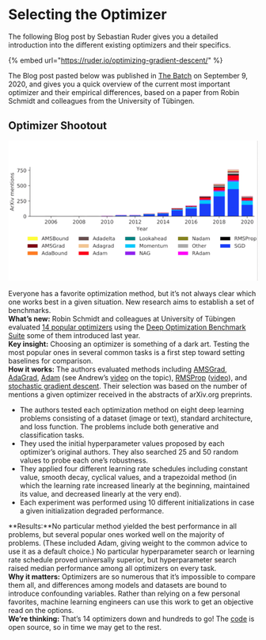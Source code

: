 # Selecting the Optimizer

The following Blog post by Sebastian Ruder gives you a detailed introduction into the different existing optimizers and their specifics.

{% embed url="https://ruder.io/optimizing-gradient-descent/" %}

The Blog post pasted below was published in [The Batch](https://blog.deeplearning.ai/blog/the-batch-data-for-defense-predicting-credit-approvals-more-learning-from-fewer-labels-hunting-for-planets) on September 9, 2020, and gives you a quick overview of the current most important optimizer and their empirical differences, based on a paper from Robin Schmidt and colleagues from the University of Tübingen.

## **Optimizer Shootout**

![14 most popular optimizers according to arXiv mentions](<../.gitbook/assets/grafik (1) (1) (1).png>)

Everyone has a favorite optimization method, but it’s not always clear which one works best in a given situation. New research aims to establish a set of benchmarks.\
**What’s new:** Robin Schmidt and colleagues at University of Tübingen evaluated [14 popular optimizers](https://info.deeplearning.ai/e2t/tc/VVw5LK7jRbdyN8F-8-Sny3hcVLsY3L4fNPgqN5NMMlD3p\_8SV1-WJV7Cg-xsN9bgjR2-1xjzW7Z\_dN96gGHSVW2kj6SJ2C-Q5pW36sJnG6MFdpCW1lLJ8m8Mg-ZmW30FrkQ3zfKlSW3z5Gb83\_lChmVC3Kkf6tGjjvN19-9JVgnRYsN1FQXcsyLFCdW5ftV2N2NPdwVW3B2yYc5bbh4pW95TKsf8H48fBW3ZXzXG2rbWzYW2xWw-Q2rPcFFW93N-lC5btqv5W2pd9\_p2sc70CN2Q4Rmt5McDwW2btbl-5yl0j5W2cdl\_t94lqcNW3ryZh67WQ5zFW5DQ2Y75fXKpG3pLK1) using the [Deep Optimization Benchmark Suite](https://info.deeplearning.ai/e2t/tc/VVw5LK7jRbdyN8F-8-Sny3hcVLsY3L4fNPgqN5NMMlD3p\_8SV1-WJV7CgYQvW34DqYg1TMS0CW3ql6444fXY0CW3\_n4Bx22Wt97W7zp5GL95n8NZVyDczM1VzMhDW5R38yG4MXTpdVZBFGF8bCtXNW674skP6Bn4PZW6N465y5xzDmLVcVV596HHXSMVdM3Sc9hlTCnW5c5dJh5gKnlYW9lW0D14SMBkqVBy5WC7FDdD5W7Tlsg86MmsY3W5l1fFz1mKc4pW6L7jv15Wk7rWW1hvKCs2h8pDHW56Rcgq6T6vwrW5XgmlH4JZFbrN8R2695LtcbmW73q7Pd58f7BN3hQy1) some of them introduced last year.\
**Key insight:** Choosing an optimizer is something of a dark art. Testing the most popular ones in several common tasks is a first step toward setting baselines for comparison.\
**How it works:** The authors evaluated methods including [AMSGrad](https://info.deeplearning.ai/e2t/tc/VVw5LK7jRbdyN8F-8-Sny3hcVLsY3L4fNPgqN5NMMlX3p\_97V1-WJV7CgBNwN4NWzQ-WnkqjW98HvtZ6c-dbFW8P8cHF4BnxTfN3JGPv-R9PwVW2VlDmL5By9gNVQRNDM3xqCbqW83cgNj407L8vW5dFZl-4p\_46jW1BgW627ZrwS8W3-6TY97zf7r3Vf6CPM2pp4SnW3yVV\_r6pJPRMN2Hq31D4sYgwW46Px5C2vTfW4VVTX3b1xDc8FW10blpR4VccjcW1mtHCX6V317VW2d2mvR4ny9r0W4hb\_fS42TX3SW3ncH4s3YpKHYW8jj51F3Pp5z0W3XcdZx6fLp5YW6kqNll3GYZy9Vdt7vf8RC1\_K35Zv1), [AdaGrad](https://info.deeplearning.ai/e2t/tc/VVw5LK7jRbdyN8F-8-Sny3hcVLsY3L4fNPgqN5NMMlX3p\_97V1-WJV7CgM4SW7ty9qr3D9bKlMlj85sRtbVZW37TrGC62tpJWW97yk6811WrmrW4BCjjL4ZSLhCVX2yKb2qwGH0W6wBHYt39Mr1JW6spZBZ9dP4hpN5YQzp21jWqvW2T\_L467JsYjvW3SzB0X3cV6DVW5VLBng2TGVBmN2trmPGx08t2N8YQF4yQmXg\_W305ccM1\_t\_VFW1ChlVX2Zjj5kW8f6L4x2tzptwW2TKcNB85vgBcW9fxP6B7-D-8xW6MtHr1186hynW1ny\_5q8sXmKNW7BBd2g5wG2s2W28QpsB2F1vvXW9bW2jj3mvYJ139P\_1), [Adam](https://info.deeplearning.ai/e2t/tc/VVw5LK7jRbdyN8F-8-Sny3hcVLsY3L4fNPgqN5NMMlD3p\_8SV1-WJV7CgRspW8y3WV92nkHH5W4GGRsq6b48ftW2S7F1L13LPNmTWjQc1bx3gWW7H8dPG3HmK-8N29q8cXyW2T-Myp4yCxktDBW5C\_XBy2vmQ2tW2WFpy42XxLQxN8DrWJFD1CxQW3\_hjpR2XvTrBW66jnt35DggBLW9dmfHR3dCTwHW6\_y\_Xg1GvBFGW4-jyHP5-kGllW2hZy9J6ChfWPN4SQz4PnbwK6W8-gDrR5fYTBFW8rQmFL8rJTpcV6KBW21LDM6SW8KBrSc5Z9-C6W57HwQ25yKn4L3mtk1) (see Andrew’s [video](https://info.deeplearning.ai/e2t/tc/VVw5LK7jRbdyN8F-8-Sny3hcVLsY3L4fNPgqN5NMMlD3p\_8SV1-WJV7CgCH7V9Q0ft2WZc75W8prmp52WxpJ\_W5SnZmK466b1SW2BsTk\_1McsjqW5RmWyf7WxhMgW4dW82r5k\_FDpW3Ycl4Y1KYRB5W5sRfKN3zCKZPW6xyznG6qHn5MW2v9vQQ37nJ6MW8qJ0CR2BKC7BW68Nffz7pL0LJW558Qry4VcW\_kW3VM1B11Cc1chW7F9kTV6jt8tNW8zFkTB8BySs\_F6xV\_pBX6pWW6vs2cb6jv\_yBW3rhp9s5gLlMlW6KLXGv6RVjdGN82JC5XykVSzW3Mw3Mq8RVDvj33w31) on the topic), [RMSProp](https://info.deeplearning.ai/e2t/tc/VVw5LK7jRbdyN8F-8-Sny3hcVLsY3L4fNPgqN5NMMmc3p\_9rV1-WJV7CgBKmW66-Z3B8\_9XdzW8NkrQl852hhKW6GSTBh8lDmJJW8tDkjz7Q3kC5W31JQ1h8FQ4tKW6gGtQl944rBFW63TrH\_8m3TpJW7K6t-12sYyjkW47YGX059SkKzW5zK-458DScpqW53F72x77fxfKMq8mrl\_pttKW8LQ64c8mNckpW1xqgS86Q-wk1MKjK0QNwV1XW5TF4117SCJPbW2HF1Zh8vX492N95W-cnbtt80W1rK1Yt2nnVXqW4yfvrd3N3ZTvW6880Ls6W7ThJW7FlpPY4fdvKwW5KSJDJ790w7gN2NG-9QQQgqSW7yhqp51Qt\_JMW8MzW7p7hPPk637fX1) ([video](https://info.deeplearning.ai/e2t/tc/VVw5LK7jRbdyN8F-8-Sny3hcVLsY3L4fNPgqN5NMMlD3p\_8SV1-WJV7CgNhHW1fFhlV1HpND9W7XsfSX59ShgTW1GnphH5FhVv9W8SYQm610rXFjW2JhSzy3rhwWVW3gF0Bd7sn26pW8JyY0b5V9kVXW4WzFWl5DG\_KCW5\_t2Xn4BDypyV2PP0p19TvLDW1S9-jM2\_BSBjW8Wmqky5ZPljSW5HP8Ng4KM\_cbW1FKmFv7q\_4mfW1Gg0Gh3bdgW0W74SdDK7mXjW0V8xPPW4YJGntW8sxrn64LrJ9XW5zPvfd7pVYPBN1vdY7NhcSwQW6VsH0r3M\_W8pW1kb7jj1WzcR72-r1)), and [stochastic gradient descent](https://info.deeplearning.ai/e2t/tc/VVw5LK7jRbdyN8F-8-Sny3hcVLsY3L4fNPgqN5NMMlX3p\_97V1-WJV7CgXhPVnTn-K8G7\_QMN7yJxtfKMj7XW1s7wNJ721HFMW55nBnt6RlL1RN6nSvGMFVzG\_W5TkSVY2b\_JLjW3BjY-L511S2YW6MDVfh3PLNVsW1djhF\_1wFkcJW36pqXz8r\_SxnN2hD20WZNjtHW8mZGlR5rs9gzN5nt\_8HdMYFWW3SC6VQ7H-xsVW4bz0Zm2k56ktW6zmp\_75KMtcBW3NCqhC4gw42MN7ph-VFvGpgPW7bRbRB87pB7\_W3rtjH13cFxyCW4QFPt\_61f--hW12WgGp1Kqt6wN5PK\_p0Qv6Y9VZvk2G9ckyct2Jr1). Their selection was based on the number of mentions a given optimizer received in the abstracts of arXiv.org preprints.

* The authors tested each optimization method on eight deep learning problems consisting of a dataset (image or text), standard architecture, and loss function. The problems include both generative and classification tasks.
* They used the initial hyperparameter values proposed by each optimizer’s original authors. They also searched 25 and 50 random values to probe each one’s robustness.
* They applied four different learning rate schedules including constant value, smooth decay, cyclical values, and a trapezoidal method (in which the learning rate increased linearly at the beginning, maintained its value, and decreased linearly at the very end).
* Each experiment was performed using 10 different initializations in case a given initialization degraded performance.

**Results:**No particular method yielded the best performance in all problems, but several popular ones worked well on the majority of problems. (These included Adam, giving weight to the common advice to use it as a default choice.) No particular hyperparameter search or learning rate schedule proved universally superior, but hyperparameter search raised median performance among all optimizers on every task.\
**Why it matters:** Optimizers are so numerous that it’s impossible to compare them all, and differences among models and datasets are bound to introduce confounding variables. Rather than relying on a few personal favorites, machine learning engineers can use this work to get an objective read on the options.\
**We’re thinking:** That’s 14 optimizers down and hundreds to go! The [code](https://info.deeplearning.ai/e2t/tc/VVw5LK7jRbdyN8F-8-Sny3hcVLsY3L4fNPgqN5NMMmc3p\_9rV1-WJV7CgBrkW41YmsK3BcTR-W2ggjgD6kSFH\_W1hw2XD1KsZGkW7X3BmW4RgwxLW2gLz9Y1rXvC4W8\_nJhB1DSTbLW5hrryP7B7shVW5W9z0N2vRRK9W49rg6Q4FyX3XW4jDRLL6H\_0DSW2fN4cr8lgG9VW6qbN1w36lmWNW4bx5Mf3mTjWsML7vMNr1c2QW10\_GPP5fVlkrW1tKKcQ6FMQW4W83ss865l-ZT0W5HHWFM9fRK8qW18c1D-6QNm5lW7ld23G4g3qSYW79yCF773nMphW5B4V1M863wB-W64pDmp6l5cQ8TyD7d1042FyW5zHYMW6\_Ds3rW780qNd24PYpq33Jz1) is open source, so in time we may get to the rest.
